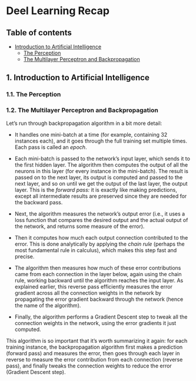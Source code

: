 # Deel Learning Recap

## Table of contents

- <a href='#1-introduction-to-artificial-intelligence'>Introduction to Artificial Intelligence</a><br>
  - <a href='#11-the-perception'>The Perception</a><br>
  - <a href='#12-the-multilayer-perceptron-and-backpropagation'>The Multilayer Perceptron and Backpropagation</a><br>

## 1. Introduction to Artificial Intelligence

### 1.1. The Perception

### 1.2. The Multilayer Perceptron and Backpropagation

Let’s run through backpropagation algorithm in a bit more detail:

- It handles one mini-batch at a time (for example, containing 32 instances each), and it goes through the full training set multiple times. Each pass is called an _epoch_.

- Each mini-batch is passed to the network’s input layer, which sends it to the first hidden layer. The algorithm then computes the output of all the neurons in this layer (for every instance in the mini-batch). The result is passed on to the next layer, its output is computed and passed to the next layer, and so on until we get the output of the last layer, the output layer.
  This is the _forward pass:_ it is exactly like making predictions, except all intermediate results are preserved since they are needed for the backward pass.

- Next, the algorithm measures the network’s output error (i.e., it uses a loss function that compares the desired output and the actual output of the network, and returns some measure of the error).

- Then it computes how much each output connection contributed to the error. This is done analytically by applying the _chain rule_ (perhaps the most fundamental rule in calculus), which makes this step fast and precise.

- The algorithm then measures how much of these error contributions came from each connection in the layer below, again using the chain rule, working backward until the algorithm reaches the input layer. As explained earlier, this reverse pass efficiently measures the error gradient across all the connection weights in the network by propagating the error gradient backward through the network (hence the name of the algorithm).

- Finally, the algorithm performs a Gradient Descent step to tweak all the connection weights in the network, using the error gradients it just computed.

This algorithm is so important that it’s worth summarizing it again: for each training instance, the backpropagation algorithm first makes a prediction (forward pass) and measures the error, then goes through each layer in reverse to measure the error contribution from each connection (reverse pass), and finally tweaks the connection weights to reduce the error (Gradient Descent step).
